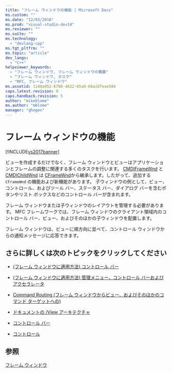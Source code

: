 ```yaml
---
title: "フレーム ウィンドウの機能 | Microsoft Docs"
ms.custom: ""
ms.date: "12/03/2016"
ms.prod: "visual-studio-dev14"
ms.reviewer: ""
ms.suite: ""
ms.technology: 
  - "devlang-cpp"
ms.tgt_pltfrm: ""
ms.topic: "article"
dev_langs: 
  - "C++"
helpviewer_keywords: 
  - "フレーム ウィンドウ, フレーム ウィンドウの概要"
  - "フレーム ウィンドウ, タスク"
  - "MFC, フレーム ウィンドウ"
ms.assetid: 1148a952-6786-4622-b5a8-68a2d7eae584
caps.latest.revision: 9
caps.handback.revision: 5
author: "mikeblome"
ms.author: "mblome"
manager: "ghogen"
---
```

# フレーム ウィンドウの機能
[!INCLUDE[vs2017banner](../assembler/inline/includes/vs2017banner.md)]

ビューを作成するだけでなく、フレーム ウィンドウとビューはアプリケーションとフレームの調整に関連する多くのタスクを行います。  [CMDIFrameWnd](../mfc/reference/cmdiframewnd-class.md) と [CMDIChildWnd](../mfc/reference/cmdichildwnd-class.md) は [CFrameWnd](../mfc/reference/cframewnd-class.md)から継承します。したがって、追加する `CFrameWnd` の機能および新機能があります。  子ウィンドウの例として、ビュー、コントロール、およびツール バー、ステータス バー、ダイアログ バーを含むボタンやリスト ボックスなどのコントロール バーが含まれます。  
  
 フレーム ウィンドウまたは子ウィンドウのレイアウトを管理する必要があります。  MFC フレームワークでは、フレーム ウィンドウのクライアント領域内のコントロール バー、ビュー、およびそのほかの子ウィンドウを配置します。  
  
 フレーム ウィンドウは、ビューに順方向に並べて、コントロール ウィンドウからの通知メッセージに応答できます。  
  
## さらに詳しくは次のトピックをクリックしてください  
  
-   [\(フレーム ウィンドウに適用方法\) コントロール バー](../Topic/Control%20Bars.md)  
  
-   [\(フレーム ウィンドウに適用方法\) 管理メニュー、コントロール バーおよびアクセラレータ](../mfc/managing-menus-control-bars-and-accelerators.md)  
  
-   [Command Routing \(フレーム ウィンドウからビュー、およびそのほかのコマンド ターゲットへの\)](../mfc/command-routing.md)  
  
-   [ドキュメントの \/View アーキテクチャ](../Topic/Document-View%20Architecture.md)  
  
-   [コントロール バー](../Topic/Control%20Bars.md)  
  
-   [コントロール](../mfc/controls-mfc.md)  
  
## 参照  
 [フレーム ウィンドウ](../mfc/frame-windows.md)